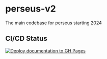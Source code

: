 # perseus-v2

The main codebase for perseus starting 2024

## CI/CD Status

[![Deploy documentation to GH Pages](https://github.com/ROAR-QUTRC/perseus-v2/actions/workflows/deploy-docs.yaml/badge.svg)](https://github.com/ROAR-QUTRC/perseus-v2/actions/workflows/deploy-docs.yaml)
